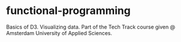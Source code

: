 # functional-programming
Basics of D3. Visualizing data. Part of the Tech Track course given @ Amsterdam University of Applied Sciences. 
